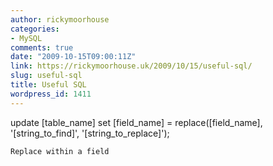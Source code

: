 ```yaml
---
author: rickymoorhouse
categories:
- MySQL
comments: true
date: "2009-10-15T09:00:11Z"
link: https://rickymoorhouse.uk/2009/10/15/useful-sql/
slug: useful-sql
title: Useful SQL
wordpress_id: 1411
---
```


update [table_name] set [field_name] = replace([field_name], '[string_to_find]', '[string_to_replace]');

    Replace within a field


